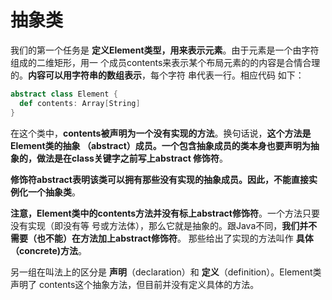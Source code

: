 抽象类
================================================================================
我们的第一个任务是 **定义Element类型，用来表示元素**。由于元素是一个由字符组成的二维矩形，用一
个成员contents来表示某个布局元素的的内容是合情合理的。**内容可以用字符串的数组表示**，每个字符
串代表一行。相应代码 如下：
```scala
abstract class Element {
  def contents: Array[String]
}
```
在这个类中，**contents被声明为一个没有实现的方法**。换句话说，**这个方法是Element类的抽象
（abstract）成员。一个包含抽象成员的类本身也要声明为抽象的，做法是在class关键字之前写上abstract
修饰符**。

**修饰符abstract表明该类可以拥有那些没有实现的抽象成员。因此，不能直接实例化一个抽象类**。

**注意，Element类中的contents方法并没有标上abstract修饰符**。一个方法只要没有实现（即没有等
号或方法体），那么它就是抽象的。跟Java不同，**我们并不需要（也不能）在方法加上abstract修饰符**。
那些给出了实现的方法叫作 **具体（concrete)方法**。

另一组在叫法上的区分是 **声明**（declaration）和 **定义**（definition）。Element类声明了
contents这个抽象方法，但目前并没有定义具体的方法。



